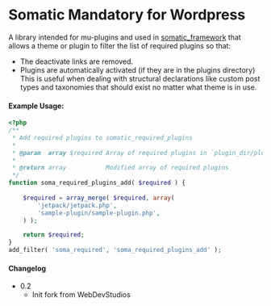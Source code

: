 Somatic Mandatory for Wordpress
=========

A library intended for mu-plugins and used in [somatic_framework](https://github.com/somaticstudios/somatic-framework) that allows a theme or plugin to filter the list of required plugins so that:
* The deactivate links are removed.
* Plugins are automatically activated (if they are in the plugins directory)
This is useful when dealing with structural declarations like custom post types and taxonomies that should exist no matter what theme is in use.

#### Example Usage:
```php
<?php
/**
 * Add required plugins to somatic_required_plugins
 *
 * @param  array $required Array of required plugins in `plugin_dir/plugin_file.php` form
 *
 * @return array           Modified array of required plugins
 */
function soma_required_plugins_add( $required ) {
	
	$required = array_merge( $required, array(
		'jetpack/jetpack.php',
		'sample-plugin/sample-plugin.php',
	) );

	return $required;
}
add_filter( 'soma_required', 'soma_required_plugins_add' );
```

#### Changelog
* 0.2
	* Init fork from WebDevStudios 
